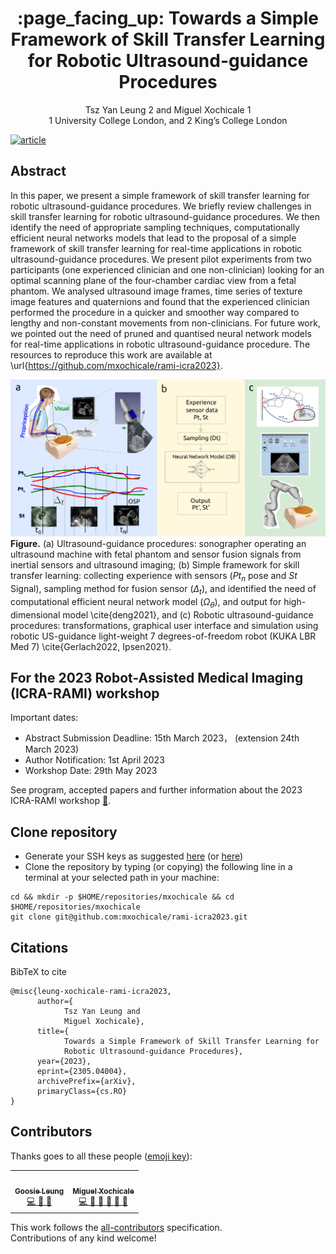 <h1 align="center">:page_facing_up: Towards a Simple Framework of Skill Transfer Learning for Robotic Ultrasound-guidance Procedures </h1>
<div align="center">

Tsz Yan Leung 2 and Miguel Xochicale 1   
1 University College London, and 2 King’s College London

</div>

[![article](https://img.shields.io/badge/article-arXiv-orange.svg)](https://arxiv.org/abs/2305.04004)

## Abstract
In this paper, we present a simple framework of skill transfer learning for robotic ultrasound-guidance procedures.
We briefly review challenges in skill transfer learning for robotic ultrasound-guidance procedures.
We then identify the need of appropriate sampling techniques, computationally efficient neural networks models that lead to the proposal of a simple framework of skill transfer learning for real-time applications in robotic ultrasound-guidance procedures.
We present pilot experiments from two participants (one experienced clinician and one non-clinician) looking for an optimal scanning plane of the four-chamber cardiac view from a fetal phantom.
We analysed ultrasound image frames, time series of texture image features and quaternions and found that the experienced clinician performed the procedure in a quicker and smoother way compared to lengthy and non-constant movements from non-clinicians.
For future work, we pointed out
the need of pruned and quantised neural network models
for real-time applications in robotic ultrasound-guidance
procedure.
The resources to reproduce this work are available at \url{https://github.com/mxochicale/rami-icra2023}.


![fig](abstract/figures/framework/outputs/drawing-v00.png)
**Figure.** (a) Ultrasound-guidance procedures: sonographer operating an ultrasound machine with fetal phantom and sensor fusion signals from inertial sensors and ultrasound imaging;
(b) Simple framework for skill transfer learning: collecting experience with sensors ($Pt_n$ pose and $St$ Signal), sampling method for fusion sensor ($\Delta_t$), and identified the need of computational efficient neural network model ($\Omega_\theta$), and output for high-dimensional model \cite{deng2021}, and 
(c) Robotic ultrasound-guidance procedures: transformations, graphical user interface and simulation using robotic US-guidance light-weight 7 degrees-of-freedom robot (KUKA LBR Med 7) \cite{Gerlach2022, Ipsen2021}.

## For the 2023 Robot-Assisted Medical Imaging (ICRA-RAMI) workshop
Important dates:   
 * Abstract Submission Deadline: 15th March 2023， (extension 24th March 2023) 
 * Author Notification: 1st April 2023 
 * Workshop Date: 29th May 2023

See program, accepted papers and further information about the 2023 ICRA-RAMI workshop [:link:](https://sites.google.com/view/rami-icra-2023-workshop/home).

## Clone repository
* Generate your SSH keys as suggested [here](https://docs.github.com/en/github/authenticating-to-github/generating-a-new-ssh-key-and-adding-it-to-the-ssh-agent) (or [here](https://github.com/mxochicale/tools/blob/main/github/SSH.md))
* Clone the repository by typing (or copying) the following line in a terminal at your selected path in your machine:
```
cd && mkdir -p $HOME/repositories/mxochicale && cd  $HOME/repositories/mxochicale
git clone git@github.com:mxochicale/rami-icra2023.git
```

## Citations
BibTeX to cite
```
@misc{leung-xochicale-rami-icra2023,
      author={
            Tsz Yan Leung and 
            Miguel Xochicale},
      title={
            Towards a Simple Framework of Skill Transfer Learning for 
            Robotic Ultrasound-guidance Procedures}, 
      year={2023},
      eprint={2305.04004},
      archivePrefix={arXiv},
      primaryClass={cs.RO}
}
``` 

## Contributors
Thanks goes to all these people ([emoji key](https://allcontributors.org/docs/en/emoji-key)):  
<!-- ALL-CONTRIBUTORS-LIST:START - Do not remove or modify this section -->
<!-- prettier-ignore-start -->
<!-- markdownlint-disable -->
<table>
  <tr>
    <td align="center"><a href="https://github.com/Goosie-L"><img src="https://avatars1.githubusercontent.com/u/100531517?v=4?s=100" width="100px;" alt=""/><br /><sub><b> Goosie Leung </b></sub>        </a><br /><a href="https://github.com/mxochicale/rami-icra2023/commits?author=Goosie-L" title="Code and Research">  💻 🤔 🔧   </a></td>
    <td align="center"><a href="https://github.com/mxochicale"><img src="https://avatars1.githubusercontent.com/u/11370681?v=4?s=100" width="100px;" alt=""/><br /><sub><b>Miguel Xochicale</b></sub>           </a><br /><a href="https://github.com/mxochicale/rami-icra2023/commits?author=mxochicale" title="Code and Research">💻 🔬 🤔 🔧 </a> <a href="https://github.com/budai4medtech/midl2023/commits?author=mxochicale" title="Documentation">📖 🔧 </a></td>
  </tr>
</table>
<!-- markdownlint-restore -->
<!-- prettier-ignore-end -->

<!-- ALL-CONTRIBUTORS-LIST:END -->

This work follows the [all-contributors](https://github.com/all-contributors/all-contributors) specification.  
Contributions of any kind welcome!